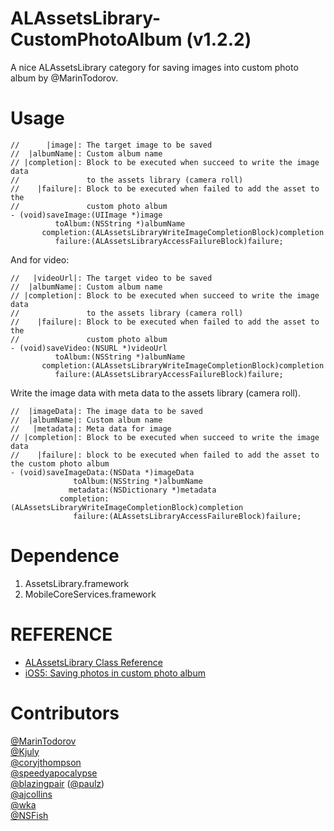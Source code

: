 ALAssetsLibrary-CustomPhotoAlbum (v1.2.2)
=========================================

A nice ALAssetsLibrary category for saving images into custom photo album by @MarinTodorov.

# Usage

    //      |image|: The target image to be saved
    //  |albumName|: Custom album name
    // |completion|: Block to be executed when succeed to write the image data
    //               to the assets library (camera roll)
    //    |failure|: Block to be executed when failed to add the asset to the
    //               custom photo album
    - (void)saveImage:(UIImage *)image
              toAlbum:(NSString *)albumName
           completion:(ALAssetsLibraryWriteImageCompletionBlock)completion
              failure:(ALAssetsLibraryAccessFailureBlock)failure;

And for video:

    //   |videoUrl|: The target video to be saved
    //  |albumName|: Custom album name
    // |completion|: Block to be executed when succeed to write the image data
    //               to the assets library (camera roll)
    //    |failure|: Block to be executed when failed to add the asset to the
    //               custom photo album
    - (void)saveVideo:(NSURL *)videoUrl
              toAlbum:(NSString *)albumName
           completion:(ALAssetsLibraryWriteImageCompletionBlock)completion
              failure:(ALAssetsLibraryAccessFailureBlock)failure;

Write the image data with meta data to the assets library (camera roll).
    
    //  |imageData|: The image data to be saved
    //  |albumName|: Custom album name
    //   |metadata|: Meta data for image
    // |completion|: Block to be executed when succeed to write the image data
    //    |failure|: block to be executed when failed to add the asset to the custom photo album
    - (void)saveImageData:(NSData *)imageData
                  toAlbum:(NSString *)albumName
                 metadata:(NSDictionary *)metadata
               completion:(ALAssetsLibraryWriteImageCompletionBlock)completion
                  failure:(ALAssetsLibraryAccessFailureBlock)failure;

# Dependence

  1. AssetsLibrary.framework
  2. MobileCoreServices.framework


# REFERENCE

- [ALAssetsLibrary Class Reference][1]  
- [iOS5: Saving photos in custom photo album][2]


# Contributors

[@MarinTodorov](http://www.touch-code-magazine.com/about/)  
[@Kjuly](https://github.com/Kjuly)  
[@coryjthompson](https://github.com/coryjthompson)  
[@speedyapocalypse](https://github.com/speedyapocalypse)  
[@blazingpair](https://github.com/blazingpair) ([@paulz](https://github.com/paulz))  
[@ajcollins](https://github.com/ajcollins)  
[@wka](https://github.com/wka)  
[@NSFish](https://github.com/NSFish)  


[1]: http://developer.apple.com/library/ios/#documentation/AssetsLibrary/Reference/ALAssetsLibrary_Class/Reference/Reference.html#//apple_ref/occ/instm/ALAssetsLibrary/addAssetsGroupAlbumWithName:resultBlock:failureBlock:
[2]: http://www.touch-code-magazine.com/ios5-saving-photos-in-custom-photo-album-category-for-download/
